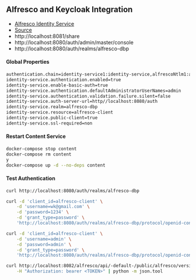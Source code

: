 ## Alfresco and Keycloak Integration

- [Alfresco Identity Service](https://community.alfresco.com/people/gravitonian/blog/2018/07/17/getting-started-with-alfresco-identity-service-ea-keycloak)
- [Source](https://github.com/gravitonian/alfresco-dbp-keycloak-integration)
- http://localhost:8081/share
- http://localhost:8080/auth/admin/master/console
- http://localhost:8080/auth/realms/alfresco-dbp

#### Global Properties

```bash
authentication.chain=identity-service1:identity-service,alfrescoNtlm1:alfrescoNtlm
identity-service.authentication.enabled=true
identity-service.enable-basic-auth=true
identity-service.authentication.defaultAdministratorUserNames=admin
identity-service.authentication.validation.failure.silent=false
identity-service.auth-server-url=http//localhost:8080/auth
identity-service.realm=alfresco-dbp
identity-service.resource=alfresco-client
identity-service.public-client=true
identity-service.ssl-required=non
```

#### Restart Content Service

```bash
docker-compose stop content
docker-compose rm content
y
docker-compose up -d --no-deps content
```

#### Test Authentication

```bash
curl http://localhost:8080/auth/realms/alfresco-dbp

curl -d 'client_id=alfresco-client' \
    -d 'username=wk@gmail.com' \
    -d 'password=1234' \
    -d 'grant_type=password' \
    'http://localhost:8080/auth/realms/alfresco-dbp/protocol/openid-connect/token' | python -m json.tool

curl -d 'client_id=alfresco-client' \
    -d 'username=admin' \
    -d 'password=admin' \
    -d 'grant_type=password' \
    'http://localhost:8080/auth/realms/alfresco-dbp/protocol/openid-connect/token' | python -m json.tool
```

```bash
curl http://localhost:8082/alfresco/api/-default-/public/alfresco/versions/1/nodes/-root-/children \
    -H "Authorization: bearer <TOKEN>" | python -m json.tool
```